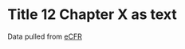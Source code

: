 # Title 12 Chapter X as text
Data pulled from [eCFR](https://www.ecfr.gov/current/title-12/chapter-X)
